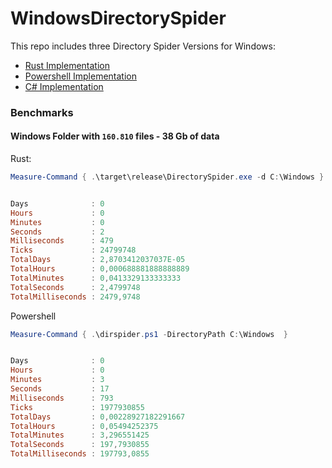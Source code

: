 # WindowsDirectorySpider

This repo includes three Directory Spider Versions for Windows:

- [Rust Implementation](DirectorySpider)
- [Powershell Implementation](PowerShell)
- [C# Implementation](fileindexernet4)

### Benchmarks

#### Windows Folder with `160.810` files - 38 Gb of data

Rust: 

```powershell
Measure-Command { .\target\release\DirectorySpider.exe -d C:\Windows }


Days              : 0
Hours             : 0
Minutes           : 0
Seconds           : 2
Milliseconds      : 479
Ticks             : 24799748
TotalDays         : 2,8703412037037E-05
TotalHours        : 0,000688881888888889
TotalMinutes      : 0,0413329133333333
TotalSeconds      : 2,4799748
TotalMilliseconds : 2479,9748
```

Powershell

```powershell
Measure-Command { .\dirspider.ps1 -DirectoryPath C:\Windows  }


Days              : 0
Hours             : 0
Minutes           : 3
Seconds           : 17
Milliseconds      : 793
Ticks             : 1977930855
TotalDays         : 0,00228927182291667
TotalHours        : 0,05494252375
TotalMinutes      : 3,296551425
TotalSeconds      : 197,7930855
TotalMilliseconds : 197793,0855
```
